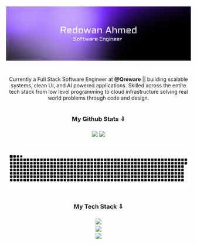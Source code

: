 [![MasterHead](coverimg.png)](https://redowanahmed.com)

#

<p align="center">
Currently a Full Stack Software Engineer at <a href="https://qreware.com" target="_blank" style="color: inherit; font-weight: bold; text-decoration: none;">@Qreware</a> || building scalable systems, clean UI, and AI powered applications. Skilled across the entire tech stack from low level programming to cloud infrastructure solving real world problems through code and design.
</p>

#

<h3 align="center">My Github Stats ⇩<h3>

<div align="center">
<img src="https://nirzak-streak-stats.vercel.app/?user=redowxn&theme=material-palenight&hide_border=true" width="438" />
    <img src="https://github-readme-stats.vercel.app/api?username=redowxn&theme=material-palenight&hide_border=true&include_all_commits=true&count_private=true" width="399" />
</div>

#

<div align="center">
  <img src="https://raw.githubusercontent.com/RedowXn/RedowXn/279422517c752df4e89f23bdb906bc0b7acbe094/snake.svg" />
</div>

#

<h3 align="center">My Tech Stack ⇩<h3>

<p align="center">
  <a href="#"><img src="https://skillicons.dev/icons?i=c,cpp,py,go,java,js,ts,react,nextjs,vue,nestjs,nuxtjs,express" /></a><br>
  <a href="#"><img src="https://skillicons.dev/icons?i=django,flask,fastapi,postgres,mysql,mongodb,supabase,redis,docker,kubernetes,terraform,nginx,aws" /></a><br>
  <a href="#"><img src="https://skillicons.dev/icons?i=git,gitlab,github,vscode,linux,ubuntu,kali,webstorm,figma,postman,pytorch,tensorflow,gcp" /></a>
</p>
